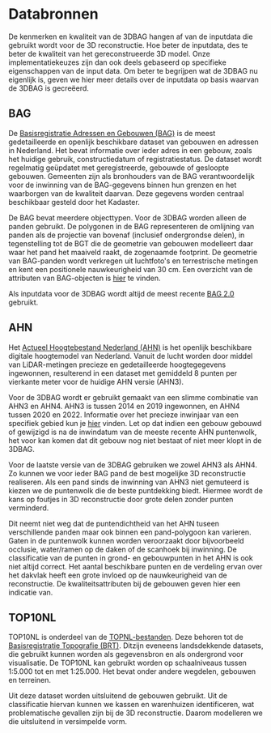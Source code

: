 # Databronnen

De kenmerken en kwaliteit van de 3DBAG hangen af van de inputdata die gebruikt wordt voor de 3D reconstructie. Hoe beter de inputdata, des te beter de kwaliteit van het gereconstrueerde 3D model. Onze implementatiekeuzes zijn dan ook deels gebaseerd op specifieke eigenschappen van de input data. Om beter te begrijpen wat de 3DBAG nu eigenlijk is, geven we hier meer details over de inputdata op basis waarvan de 3DBAG is gecreëerd.

## BAG

De [Basisregistratie Adressen en Gebouwen (BAG)](https://www.kadaster.nl/zakelijk/registraties/basisregistraties/bag) is de meest gedetailleerde en openlijk beschikbare dataset van gebouwen en adressen in Nederland. Het bevat informatie over ieder adres in een gebouw, zoals het huidige gebruik, constructiedatum of registratiestatus. De dataset wordt regelmatig geüpdatet met geregistreerde, gebouwde of gesloopte gebouwen. Gemeenten zijn als bronhouders van de BAG verantwoordelijk voor de inwinning van de BAG-gegevens binnen hun grenzen en het waarborgen van de kwaliteit daarvan. Deze gegevens worden centraal beschikbaar gesteld door het Kadaster.

De BAG bevat meerdere objecttypen. Voor de 3DBAG worden alleen de panden gebruikt. De polygonen in de BAG representeren de omlijning van panden als de projectie van bovenaf (inclusief ondergrondse delen), in tegenstelling tot de BGT die de geometrie van gebouwen modelleert daar waar het pand het maaiveld raakt, de zogenaamde footprint. De geometrie van BAG-panden wordt verkregen uit luchtfoto's en terrestrische metingen en kent een positionele nauwkeurigheid van 30 cm. Een overzicht van de attributen van BAG-objecten is [hier](https://imbag.github.io/praktijkhandleiding/attributen) te vinden.

Als inputdata voor de 3DBAG wordt altijd de meest recente [BAG 2.0](https://www.kadaster.nl/zakelijk/registraties/basisregistraties/bag/bag-2.0-producten/bag-2.0-wat-is-er-veranderd) gebruikt.

## AHN

Het [Actueel Hoogtebestand Nederland (AHN)](https://www.ahn.nl/) is het openlijk beschikbare digitale hoogtemodel van Nederland. Vanuit de lucht worden door middel van LiDAR-metingen precieze en gedetailleerde hoogtegegevens ingewonnen, resulterend in een dataset met gemiddeld 8 punten per vierkante meter voor de huidige AHN versie (AHN3).

Voor de 3DBAG wordt er gebruikt gemaakt van een slimme combinatie van AHN3 en AHN4. AHN3 is tussen 2014 en 2019 ingewonnen, en AHN4 tussen 2020 en 2022. Informatie over het precieze inwinjaar van een specifiek gebied kun je [hier](https://www.ahn.nl/historie) vinden. Let op dat indien een gebouw gebouwd of gewijzigd is na de inwindatum van de meeste recente AHN puntenwolk, het voor kan komen dat dit gebouw nog niet bestaat of niet meer klopt in de 3DBAG.

Voor de laatste versie van de 3DBAG gebruiken we zowel AHN3 als AHN4. Zo kunnen we voor ieder BAG pand de best mogelijke 3D reconstructie realiseren. Als een pand sinds de inwinning van AHN3 niet gemuteerd is kiezen we de puntenwolk die de beste puntdekking biedt. Hiermee wordt de kans op foutjes in 3D reconstructie door grote delen zonder punten verminderd.

Dit neemt niet weg dat de puntendichtheid van het AHN tuseen verschillende panden maar ook binnen een pand-polygoon kan varieren. Gaten in de puntenwolk kunnen worden veroorzaakt door bijvoorbeeld occlusie, water/ramen op de daken of de scanhoek bij inwinning. De classificatie van de punten in grond- en gebouwpunten in het AHN is ook niet altijd correct. Het aantal beschikbare punten en de verdeling ervan over het dakvlak heeft een grote invloed op de nauwkeurigheid van de reconstructie. De kwaliteitsattributen bij de gebouwen geven hier een indicatie van.

## TOP10NL

TOP10NL is onderdeel van de [TOPNL-bestanden](https://www.kadaster.nl/zakelijk/producten/geo-informatie/topnl). Deze behoren tot de [Basisregistratie Topografie (BRT)](https://www.kadaster.nl/zakelijk/registraties/basisregistraties/brt). Ditzijn eveneens landsdekkende datasets, die gebruikt kunnen worden als gegevensbron en als ondergrond voor visualisatie. De TOP10NL kan gebruikt worden op schaalniveaus tussen 1:5.000 tot en met 1:25.000. Het bevat onder andere wegdelen, gebouwen en terreinen.

Uit deze dataset worden uitsluitend de gebouwen gebruikt. Uit de classificatie hiervan kunnen we kassen en warenhuizen identificeren, wat problematische gevallen zijn bij de 3D reconstructie. Daarom modelleren we die uitsluitend in versimpelde vorm.
